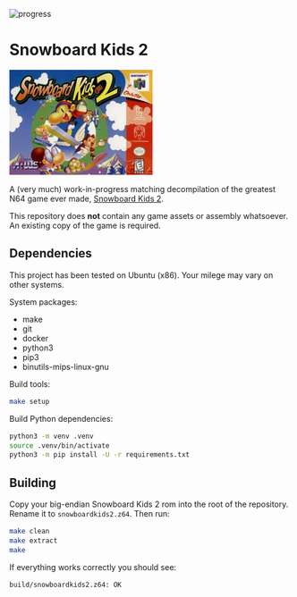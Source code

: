![progress](https://img.shields.io/badge/progress-11.74%25-blue)

# Snowboard Kids 2

![box art](Snowboard_Kids_2_cover.jpg)

A (very much) work-in-progress matching decompilation of the greatest N64 game ever made, [Snowboard Kids 2](https://en.wikipedia.org/wiki/Snowboard_Kids_2).

This repository does **not** contain any game assets or assembly whatsoever. An existing copy of the game is required.

## Dependencies

This project has been tested on Ubuntu (x86). Your milege may vary on other systems.

System packages:

* make
* git
* docker
* python3
* pip3
* binutils-mips-linux-gnu

Build tools:

```bash
make setup
```

Build Python dependencies:

```bash
python3 -m venv .venv
source .venv/bin/activate
python3 -m pip install -U -r requirements.txt
```

## Building

Copy your big-endian Snowboard Kids 2 rom into the root of the repository. Rename it to `snowboardkids2.z64`. Then run:

```bash
make clean
make extract
make
```

If everything works correctly you should see:

```bash
build/snowboardkids2.z64: OK
```
